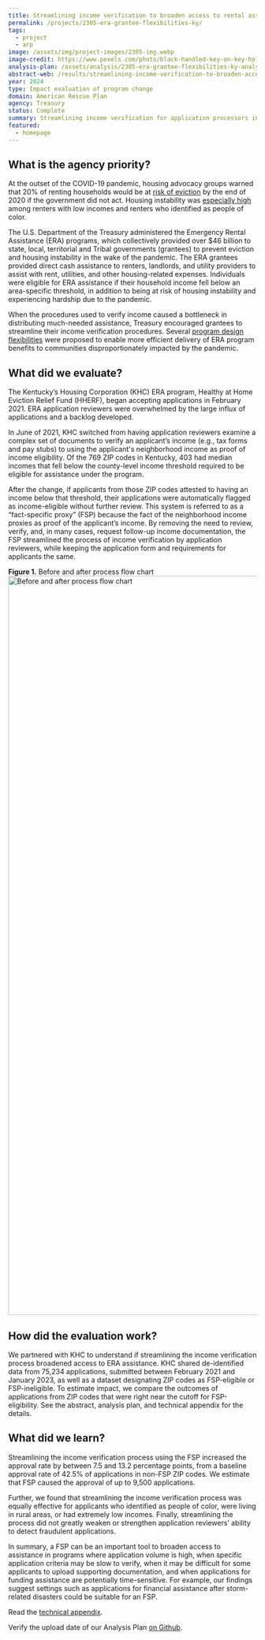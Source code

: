 ```yaml
---
title: Streamlining income verification to broaden access to rental assistance
permalink: /projects/2305-era-grantee-flexibilities-ky/
tags:
  - project
  - arp
image: /assets/img/project-images/2305-img.webp
image-credit: https://www.pexels.com/photo/black-handled-key-on-key-hole-101808/
analysis-plan: /assets/analysis/2305-era-grantee-flexibilities-ky-analysis-plan.pdf
abstract-web: /results/streamlining-income-verification-to-broaden-access-to-rental-assistance/
year: 2024
type: Impact evaluation of program change
domain: American Rescue Plan
agency: Treasury
status: Complete
summary: Streamlining income verification for application processors in Kentucky increased application approval rates by at least 7 percentage points
featured:
  - homepage
---
```

## What is the agency priority? 
At the outset of the COVID-19 pandemic, housing advocacy groups warned that 20% of renting households would be at <a class="usa-link usa-link--external" href="https://www.aspeninstitute.org/blog-posts/20-million-renters-are-at-risk-of-eviction/">risk of eviction</a> by the end of 2020 if the government did not act. Housing instability was <a class="usa-link usa-link--external" href="https://files.consumerfinance.gov/f/documents/cfpb_Housing_insecurity_and_the_COVID-19_pandemic.pdf">especially high</a> among renters with low incomes and renters who identified as people of color. 

The U.S. Department of the Treasury administered the Emergency Rental Assistance (ERA) programs, which collectively provided over $46 billion to state, local, territorial and Tribal governments (grantees) to prevent eviction and housing instability in the wake of the pandemic. The ERA grantees provided direct cash assistance to renters, landlords, and utility providers to assist with rent, utilities, and other housing-related expenses. Individuals were eligible for ERA assistance if their household income fell below an area-specific threshold, in addition to being at risk of housing instability and experiencing hardship due to the pandemic. 

When the procedures used to verify income caused a bottleneck in distributing much-needed assistance, Treasury encouraged grantees to streamline their income verification procedures. Several <a class="usa-link usa-link--external" href="https://home.treasury.gov/policy-issues/coronavirus/assistance-for-state-local-and-tribal-governments/emergency-rental-assistance-program/promising-practices/fact-specific-proxies">program design flexibilities</a> were proposed to enable more efficient delivery of ERA program benefits to communities disproportionately impacted by the pandemic.

## What did we evaluate?
The Kentucky’s Housing Corporation (KHC) ERA program, Healthy at Home Eviction Relief Fund (HHERF), began accepting applications in February 2021. ERA application reviewers were overwhelmed by the large influx of applications and a backlog developed.

In June of 2021, KHC switched from having application reviewers examine a complex set of documents to verify an applicant’s income (e.g., tax forms and pay stubs) to using the applicant's neighborhood income as proof of income eligibility. Of the 769 ZIP codes in Kentucky, 403 had median incomes that fell below the county-level income threshold required to be eligible for assistance under the program.

After the change, if applicants from those ZIP codes attested to having an income below that threshold, their applications were automatically flagged as income-eligible without further review. This system is referred to as a “fact-specific proxy” (FSP) because the fact of the neighborhood income proxies as proof of the applicant’s income. By removing the need to review, verify, and, in many cases, request follow-up income documentation, the FSP streamlined the process of income verification by application reviewers, while keeping the application form  and requirements for applicants the same.

<b>Figure 1.</b> Before and after process flow chart
<img src="{{ '/assets/img/project-images/2305-flow-chart.svg' | prepend: site.baseurl }}" alt="Before and after process flow chart" width="1500">

## How did the evaluation work?
We partnered with KHC to understand if streamlining the income verification process broadened access to ERA assistance. KHC shared de-identified data from 75,234 applications, submitted between February 2021 and January 2023, as well as a dataset designating ZIP codes as FSP-eligible or FSP-ineligible. To estimate impact, we compare the outcomes of applications from ZIP codes that were right near the cutoff for FSP-eligibility. See the abstract, analysis plan, and technical appendix for the details.

## What did we learn?
Streamlining the income verification process using the FSP increased the approval rate by between 7.5 and 13.2 percentage points, from a baseline approval rate of 42.5% of applications in non-FSP ZIP codes. We estimate that FSP caused the approval of up to 9,500  applications.

Further, we found that streamlining the income verification process was equally effective for applicants who identified as people of color, were living in rural areas, or had extremely low incomes. Finally, streamlining the process did not greatly weaken or strengthen application reviewers’ ability to detect fraudulent applications. 

In summary, a FSP can be an important tool to broaden access to assistance in programs where application volume is high, when specific application criteria may be slow to verify, when it may be difficult for some applicants to upload supporting documentation, and when applications for funding assistance are potentially time-sensitive. For example, our findings suggest settings such as applications for financial assistance after storm-related disasters could be suitable for an FSP.

Read the [technical appendix]({{site.baseurl}}/assets/abstracts/2305-streamlining-income-verification_technical-appendix.pdf).

Verify the upload date of our Analysis Plan <a class="usa-link usa-link--external" href="https://github.com/gsa-oes/office-of-evaluation-sciences/commits/master/assets/analysis/2305-era-grantee-flexibilities-ky-analysis-plan.pdf">on Github</a>.
